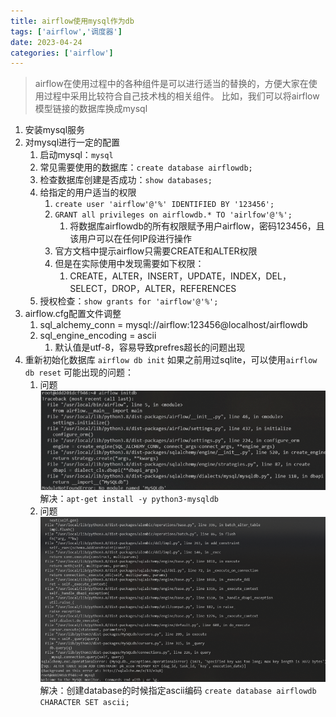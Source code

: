 ```yaml
---
title: airflow使用mysql作为db
tags: ['airflow','调度器']
date: 2023-04-24
categories: ['airflow']
---
```

> airflow在使用过程中的各种组件是可以进行适当的替换的，方便大家在使用过程中采用比较符合自己技术栈的相关组件。
> 比如，我们可以将airflow模型链接的数据库换成mysql

1. 安装mysql服务
2. 对mysql进行一定的配置
	1. 启动mysql：`mysql`
	2. 常见需要使用的数据库：`create database airflowdb;`
	3. 检查数据库创建是否成功：`show databases;`
	4. 给指定的用户适当的权限
		1. `create user 'airflow'@'%' IDENTIFIED BY '123456';`
		2. `GRANT all privileges on airflowdb.* TO 'airlfow'@'%';`
			1. 将数据库airflowdb的所有权限赋予用户airflow，密码123456，且该用户可以在任何IP段进行操作
		3. 官方文档中提示airflow只需要CREATE和ALTER权限
		4. 但是在实际使用中发现需要如下权限：
			1. CREATE，ALTER，INSERT，UPDATE，INDEX，DEL，SELECT，DROP，ALTER，REFERENCES
	5. 授权检查：`show grants for 'airflow'@'%';`
3. airflow.cfg配置文件调整
	1. sql_alchemy_conn = mysql://airflow:123456@localhost/airflowdb
	2. sql_engine_encoding = ascii
		1. 默认值是utf-8，容易导致prefres超长的问题出现
4. 重新初始化数据库
	`airflow db init`
	如果之前用过sqlite，可以使用`airflow db reset`
	可能出现的问题：
	1. 问题
		 ![image.png](https://raw.githubusercontent.com/ZermZhang/pictures/main/20230424112100.png)
	解决：`apt-get install -y python3-mysqldb`
	2. 问题
		 ![image.png](https://raw.githubusercontent.com/ZermZhang/pictures/main/20230424112148.png)
	解决：创建database的时候指定ascii编码
		`create database airflowdb CHARACTER SET ascii;`